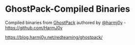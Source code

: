 # GhostPack-Compiled Binaries
Compiled binaries from [GhostPack](https://github.com/GhostPack) authored by [@harmj0y](https://twitter.com/harmj0y) - https://github.com/HarmJ0y

https://blog.harmj0y.net/redteaming/ghostpack/

